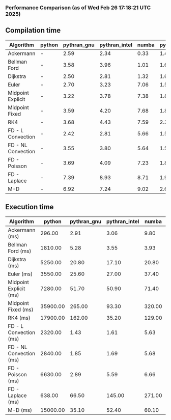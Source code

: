 ### Performance Comparison (as of Wed Feb 26 17:18:21 UTC 2025)
## Compilation time
Algorithm                 | python                    | pythran_gnu               | pythran_intel             | numba                     | pyccel_fortran_gnu        | pyccel_c_gnu              | pyccel_fortran_intel      | pyccel_c_intel           
------------------------- | ------------------------- | ------------------------- | ------------------------- | ------------------------- | ------------------------- | ------------------------- | ------------------------- | -------------------------
Ackermann                 | -                         | 2.59                      | 2.34                      | 0.33                      | 1.47                      | 1.40                      | 1.49                      | 1.49                     
Bellman Ford              | -                         | 3.58                      | 3.96                      | 1.01                      | 1.60                      | 1.76                      | 1.77                      | 1.75                     
Dijkstra                  | -                         | 2.50                      | 2.81                      | 1.32                      | 1.67                      | 1.84                      | 1.83                      | 1.98                     
Euler                     | -                         | 2.70                      | 3.23                      | 7.06                      | 1.52                      | 1.65                      | 1.65                      | 1.74                     
Midpoint Explicit         | -                         | 3.22                      | 3.78                      | 7.38                      | 1.83                      | 1.91                      | 1.94                      | 2.03                     
Midpoint Fixed            | -                         | 3.59                      | 4.20                      | 7.68                      | 1.81                      | 2.00                      | 2.02                      | 2.07                     
RK4                       | -                         | 3.68                      | 4.43                      | 7.59                      | 2.31                      | 2.40                      | 2.40                      | 2.44                     
FD - L Convection         | -                         | 2.42                      | 2.81                      | 5.66                      | 1.55                      | 1.66                      | 1.71                      | 1.72                     
FD - NL Convection        | -                         | 3.55                      | 3.80                      | 5.64                      | 1.56                      | 1.61                      | 1.66                      | 1.70                     
FD - Poisson              | -                         | 3.69                      | 4.09                      | 7.23                      | 1.81                      | 1.81                      | 3.15                      | 1.93                     
FD - Laplace              | -                         | 7.39                      | 8.93                      | 8.71                      | 1.99                      | 2.04                      | 2.24                      | 2.08                     
M-D                       | -                         | 6.92                      | 7.24                      | 9.02                      | 2.67                      | 2.47                      | 2.92                      | 2.82                     

## Execution time
Algorithm                 | python                    | pythran_gnu               | pythran_intel             | numba                     | pyccel_fortran_gnu        | pyccel_c_gnu              | pyccel_fortran_intel      | pyccel_c_intel           
------------------------- | ------------------------- | ------------------------- | ------------------------- | ------------------------- | ------------------------- | ------------------------- | ------------------------- | -------------------------
Ackermann (ms)            | 296.00                    | 2.91                      | 3.06                      | 9.80                      | 1.32                      | 1.32                      | 9.08                      | 4.79                     
Bellman Ford (ms)         | 1810.00                   | 5.28                      | 3.55                      | 3.93                      | 3.25                      | 3.73                      | 4.41                      | 6.73                     
Dijkstra (ms)             | 5250.00                   | 20.80                     | 17.10                     | 20.80                     | 19.00                     | 60.10                     | 24.00                     | 43.80                    
Euler (ms)                | 3550.00                   | 25.60                     | 27.00                     | 37.40                     | 10.90                     | 27.30                     | 15.90                     | 23.40                    
Midpoint Explicit (ms)    | 7280.00                   | 51.70                     | 50.90                     | 71.40                     | 20.10                     | 45.10                     | 15.90                     | 40.50                    
Midpoint Fixed (ms)       | 35900.00                  | 265.00                    | 93.30                     | 320.00                    | 72.90                     | 190.00                    | 62.20                     | 174.00                   
RK4 (ms)                  | 17900.00                  | 162.00                    | 35.20                     | 129.00                    | 32.10                     | 96.10                     | 29.40                     | 79.50                    
FD - L Convection (ms)    | 2320.00                   | 1.43                      | 1.61                      | 5.63                      | 1.51                      | 6.87                      | 1.38                      | 3.55                     
FD - NL Convection (ms)   | 2840.00                   | 1.85                      | 1.69                      | 5.68                      | 1.62                      | 6.68                      | 1.49                      | 3.03                     
FD - Poisson (ms)         | 6630.00                   | 2.89                      | 5.59                      | 6.66                      | 2.55                      | 14.60                     | 2.57                      | 12.40                    
FD - Laplace (ms)         | 638.00                    | 66.50                     | 145.00                    | 271.00                    | 56.20                     | 508.00                    | 63.70                     | 282.00                   
M-D (ms)                  | 15000.00                  | 35.10                     | 52.40                     | 60.10                     | 62.30                     | 107.00                    | 90.20                     | 64.90                    
